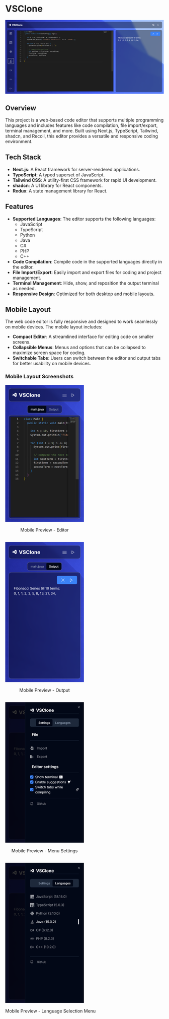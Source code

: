# VSClone

![General preview ](/public/assets/img/readme/desktop_preview.png)

## Overview

This project is a web-based code editor that supports multiple programming languages and includes features like code compilation, file import/export, terminal management, and more. Built using Next.js, TypeScript, Tailwind, shadcn, and Recoil, this editor provides a versatile and responsive coding environment.

## Tech Stack

-   **Next.js**: A React framework for server-rendered applications.
-   **TypeScript**: A typed superset of JavaScript.
-   **Tailwind CSS**: A utility-first CSS framework for rapid UI development.
-   **shadcn**: A UI library for React components.
-   **Redux**: A state management library for React.

## Features

-   **Supported Languages**: The editor supports the following languages:
    -   JavaScript
    -   TypeScript
    -   Python
    -   Java
    -   C#
    -   PHP
    -   C++
-   **Code Compilation**: Compile code in the supported languages directly in the editor.
-   **File Import/Export**: Easily import and export files for coding and project management.
-   **Terminal Management**: Hide, show, and reposition the output terminal as needed.
-   **Responsive Design**: Optimized for both desktop and mobile layouts.

## Mobile Layout

The web code editor is fully responsive and designed to work seamlessly on mobile devices. The mobile layout includes:

-   **Compact Editor**: A streamlined interface for editing code on smaller screens.
-   **Collapsible Menus**: Menus and options that can be collapsed to maximize screen space for coding.
-   **Switchable Tabs**: Users can switch between the editor and output tabs for better usability on mobile devices.

### Mobile Layout Screenshots

<div style="display: flex; flex-direction: row; gap: 1rem; justify-content: space-between; flex-wrap: wrap">
  <div>
    <img src="/public/assets/img/readme/mobile_preview_editor.png" width="250" alt="Mobile Preview - Editor" />
    <p style="text-align: center;">Mobile Preview - Editor</p>
  </div>
  <div>
    <img src="/public/assets/img/readme/mobile_preview_output.png" width="250" alt="Mobile Preview - Output" />
    <p style="text-align: center;">Mobile Preview - Output</p>
  </div>
  <div>
    <img src="/public/assets/img/readme/mobile_preview_menu_settings.png" width="250" alt="Mobile Preview - Menu Settings" />
    <p style="text-align: center;">Mobile Preview - Menu Settings</p>
  </div>
  <div>
    <img src="/public/assets/img/readme/mobile_preview_menu_language_selection.png" width="250" alt="Mobile Preview - Menu Language Selection" />
    <p style="text-align: center;">Mobile Preview - Language Selection Menu </p>
  </div>
</div>
